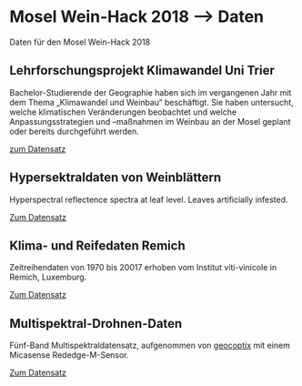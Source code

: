 # Mosel Wein-Hack 2018 --> Daten

Daten für den Mosel Wein-Hack 2018

## Lehrforschungsprojekt Klimawandel Uni Trier

Bachelor-Studierende der Geographie haben sich im vergangenen Jahr mit dem Thema „Klimawandel und Weinbau“ beschäftigt. Sie haben untersucht, welche klimatischen Veränderungen beobachtet und welche Anpassungsstrategien und –maßnahmen im Weinbau an der Mosel geplant oder bereits durchgeführt werden.

[zum Datensatz](https://github.com/mosel-wein-hack/data/tree/master/lehrforschungsprojekt-klimawandel)

## Hypersektraldaten von Weinblättern

Hyperspectral reflectence spectra at leaf level. Leaves artificially infested.

[Zum Datensatz](https://github.com/mosel-wein-hack/data/tree/master/fieldspectroscopy/ASD)


## Klima- und Reifedaten Remich

Zeitreihendaten von 1970 bis 20017 erhoben vom Institut viti-vinicole in Remich, Luxemburg.

[Zum Datensatz](https://github.com/mosel-wein-hack/data/tree/master/klima-%20und%20reifeverlauf)


## Multispektral-Drohnen-Daten

Fünf-Band Multispektraldatensatz, aufgenommen von [geocoptix](https://www.geocoptix.com) mit einem Micasense Rededge-M-Sensor.

[Zum Datensatz](https://wetransfer.com/downloads/6583ee7b1c362f510190f8e4f9ec959220180609065925/132d28f3157c267e129a465abf4db2d520180609065925/2ec404)

